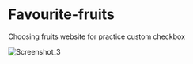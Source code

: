 # Favourite-fruits
Choosing fruits website for practice custom checkbox

![Screenshot_3](https://user-images.githubusercontent.com/87645525/230748069-8e5840df-7a7b-49c7-a4fa-52e39e080260.jpg)
